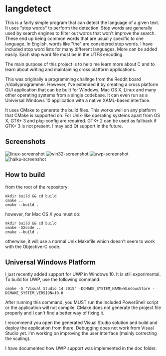 langdetect
==========

This is a fairly simple program that can detect the language of a given text. It uses "stop words" to perform the detection. Stop words are generally used by search engines to filter out words that won't improve the search. These end up being common words that are usually specific to one language. In English, words like "the" are considered stop words. I have included stop word lists for many different languages. More can be added easily. Each stop word file must be in the UTF8 encoding. 

The main purpose of this project is to help me learn more about C and to learn about writing and maintaining cross platform applications.

This was originally a programming challnge from the Reddit board /r/dailyprogrammer. However, I've extended it
by creating a cross platform GUI application that can be built for Windows, Mac OS X, Linux and many other
operating systems from a single codebase. It can even run as a Universal Windows 10 application with a native XAML-based interface.

It uses CMake to generate the build files. This works well on any platform that CMake is supported on. For Unix-like
operating systems apart from OS X, GTK+ 3 and pkg-config are required. GTK+ 2 can be used as fallback if GTK+ 3 is not present. I may add Qt support in the future. 

Screenshots
---------------
![linux-screenshot](http://i.imgur.com/0c0y3py.png)
![win32-screenshot](http://i.imgur.com/FiHzkLu.png)
![uwp-screenshot](http://i.imgur.com/1sKwV41.png)
![haiku-screenshot](http://i.imgur.com/R6pKzh5.png)

How to build
------------
from the root of the repository:

	mkdir build && cd build
	cmake ..
	cmake --build .

however, for Mac OS X you must do:

	mkdir build && cd build
	cmake -GXcode ..
	cmake --build .

otherwise, it will use a normal Unix Makefile which doesn't seem to work with the Objective-C code.

Universal Windows Platform
--------------------------------

I just recently added support for UWP in Windows 10. It is still experimental. To build for UWP, use the following command:

    cmake -G "Visual Studio 14 2015" -DCMAKE_SYSTEM_NAME=WindowsStore -DCMAKE_SYSTEM_VERSION=10.0

After running this command, you MUST run the included PowerShell script or the application will not compile. CMake does not generate the project file properly and I can't find a better way of fixing it. 

I recommend you open the generated Visual Studio solution and build and deploy the application from there. Debugging does not work from Visual Studio yet. I'm working on improving the user interface (mainly correcting the scaling).

I have documented how UWP support was implemented in the doc folder.  



